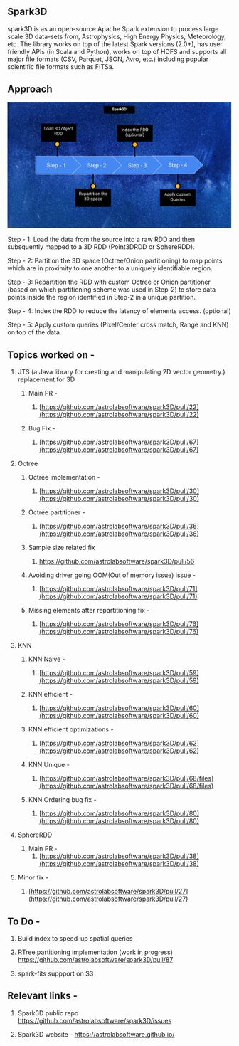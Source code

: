 ## Spark3D

spark3D is as an open-source Apache Spark extension to process large scale 3D data-sets from, Astrophysics, High Energy Physics, Meteorology, etc. The library works on top of the latest Spark versions (2.0+), has user friendly APIs (in Scala and Python), works on top of HDFS and supports all major file formats (CSV, Parquet, JSON, Avro, etc.) including popular scientific file formats such as FITSa.

## Approach

![Workflow](/assets/img.png)

Step - 1: 
Load the data from the source into a raw RDD and then subsquently mapped to a 3D RDD (Point3DRDD or SphereRDD).

Step - 2:
Partition the 3D space (Octree/Onion partitioning) to map points which are in proximity to one another to a uniquely identifiable region.

Step - 3:
Repartition the RDD with custom Octree or Onion partitioner (based on which partitioning scheme was used in Step-2) to store data points inside the region identified in Step-2 in a unique partition. 

Step - 4:
Index the RDD to reduce the latency of elements access. (optional)

Step - 5:
Apply custom queries (Pixel/Center cross match, Range and KNN) on top of the data.

## Topics worked on - 
1. JTS (a Java library for creating and manipulating 2D vector geometry.) replacement for 3D
   1. Main PR -
      1. [https://github.com/astrolabsoftware/spark3D/pull/22](https://github.com/astrolabsoftware/spark3D/pull/22)

   2. Bug Fix - 
      1. [https://github.com/astrolabsoftware/spark3D/pull/67](https://github.com/astrolabsoftware/spark3D/pull/67)

2. Octree
   1. Octree implementation - 
      1. [https://github.com/astrolabsoftware/spark3D/pull/30](https://github.com/astrolabsoftware/spark3D/pull/30)
    
   2. Octree partitioner - 
      1. [https://github.com/astrolabsoftware/spark3D/pull/36](https://github.com/astrolabsoftware/spark3D/pull/36)
   
   3. Sample size related fix
      1. https://github.com/astrolabsoftware/spark3D/pull/56
      
   4. Avoiding driver going OOM(Out of memory issue) issue - 
      1. [https://github.com/astrolabsoftware/spark3D/pull/71](https://github.com/astrolabsoftware/spark3D/pull/71)

   5. Missing elements after repartitioning fix - 
      1. [https://github.com/astrolabsoftware/spark3D/pull/76](https://github.com/astrolabsoftware/spark3D/pull/76)
    
3. KNN
   1. KNN Naive - 
      1. [https://github.com/astrolabsoftware/spark3D/pull/59](https://github.com/astrolabsoftware/spark3D/pull/59)
    
   2. KNN efficient -
      1. [https://github.com/astrolabsoftware/spark3D/pull/60](https://github.com/astrolabsoftware/spark3D/pull/60)

   3. KNN efficient optimizations - 
      1. [https://github.com/astrolabsoftware/spark3D/pull/62](https://github.com/astrolabsoftware/spark3D/pull/62)
    
   3. KNN Unique - 
      1. [https://github.com/astrolabsoftware/spark3D/pull/68/files](https://github.com/astrolabsoftware/spark3D/pull/68/files)
  
   4. KNN Ordering bug fix - 
      1. [https://github.com/astrolabsoftware/spark3D/pull/80](https://github.com/astrolabsoftware/spark3D/pull/80)

4. SphereRDD
   1. Main PR - 
      1. [https://github.com/astrolabsoftware/spark3D/pull/38](https://github.com/astrolabsoftware/spark3D/pull/38)

5. Minor fix -
   1. [https://github.com/astrolabsoftware/spark3D/pull/27](https://github.com/astrolabsoftware/spark3D/pull/27)
   
## To Do - 
1. Build index to speed-up spatial queries
   
2. RTree partitioning implementation (work in progress)
   https://github.com/astrolabsoftware/spark3D/pull/87

3. spark-fits suppport on S3

## Relevant links -
1. Spark3D public repo
   https://github.com/astrolabsoftware/spark3D/issues

2. Spark3D website - 
   https://astrolabsoftware.github.io/
